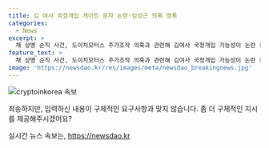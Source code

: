 ```yaml
---
title: 김 여사 국정개입 게이트 문자 논란·임성근 의혹 맹폭
categories:
  - News
excerpt: >
  채 상병 순직 사건, 도이치모터스 주가조작 의혹과 관련해 김여사 국정개입 가능성이 논란 중. 민주당은 모든 수단 동원해 진상 규명 약속하며, 대통령실은 관련 없다 주장. 야당은 국정개입 의심되는 김여사 관련 청문회 강행 요구하고, 국민의힘은 헌법 위배 비판하며 증인 출석 의무 없다 주장. 19·26일 탄핵소추안 청문회 열기로 결정되어 논란 계속됨. 
feature_text: >
  채 상병 순직 사건, 도이치모터스 주가조작 의혹과 관련해 김여사 국정개입 가능성이 논란 중. 민주당은 모든 수단 동원해 진상 규명 약속하며, 대통령실은 관련 없다 주장. 야당은 국정개입 의심되는 김여사 관련 청문회 강행 요구하고, 국민의힘은 헌법 위배 비판하며 증인 출석 의무 없다 주장. 19·26일 탄핵소추안 청문회 열기로 결정되어 논란 계속됨. 
image: 'https://newsdao.kr/res/images/meta/newsdao_breakingnews.jpg'
---
```


<p><img src="https://newsdao.kr/res/images/meta/newsdao_breakingnews.jpg" alt="cryptoinkorea 속보" /></p>

<p>죄송하지만, 입력하신 내용이 구체적인 요구사항과 맞지 않습니다. 좀 더 구체적인 지시를 제공해주시겠어요?</p>
실시간 뉴스 속보는, <a href="https://newsdao.kr" rel="dofollow">https://newsdao.kr</a>


